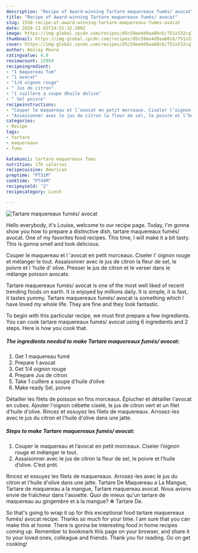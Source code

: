 ```yaml
---
description: "Recipe of Award-winning Tartare maquereaux fumés/ avocat"
title: "Recipe of Award-winning Tartare maquereaux fumés/ avocat"
slug: 1558-recipe-of-award-winning-tartare-maquereaux-fumes-avocat
date: 2020-11-03T14:51:32.390Z
image: https://img-global.cpcdn.com/recipes/d5c59ee4d9aa60c6/751x532cq70/tartare-maquereaux-fumes-avocat-photo-principale-de-la-recette.jpg
thumbnail: https://img-global.cpcdn.com/recipes/d5c59ee4d9aa60c6/751x532cq70/tartare-maquereaux-fumes-avocat-photo-principale-de-la-recette.jpg
cover: https://img-global.cpcdn.com/recipes/d5c59ee4d9aa60c6/751x532cq70/tartare-maquereaux-fumes-avocat-photo-principale-de-la-recette.jpg
author: Wesley Moore
ratingvalue: 4.8
reviewcount: 15954
recipeingredient:
- "1 maquereau fum"
- "1 avocat"
- "1/4 oignon rouge"
- " Jus de citron"
- "1 cuillere a soupe dhuile dolive"
- " Sel poivre"
recipeinstructions:
- "Couper le maquereau et l’avocat en petit morceaux. Ciseler l’oignon rouge et mélanger le tout."
- "Assaisonner avec le jus de citron la fleur de sel, le poivre et l’huile d’olive. C’est prêt."
categories:
- Recipe
tags:
- tartare
- maquereaux
- fums

katakunci: tartare maquereaux fums 
nutrition: 176 calories
recipecuisine: American
preptime: "PT31M"
cooktime: "PT44M"
recipeyield: "2"
recipecategory: Lunch

---
```



![Tartare maquereaux fumés/ avocat](https://img-global.cpcdn.com/recipes/d5c59ee4d9aa60c6/751x532cq70/tartare-maquereaux-fumes-avocat-photo-principale-de-la-recette.jpg)

Hello everybody, it's Louise, welcome to our recipe page. Today, I'm gonna show you how to prepare a distinctive dish, tartare maquereaux fumés/ avocat. One of my favorites food recipes. This time, I will make it a bit tasty. This is gonna smell and look delicious.

Couper le maquereau et l &#39;avocat en petit morceaux. Ciseler l&#39; oignon rouge et mélanger le tout. Assaisonner avec le jus de citron la fleur de sel, le poivre et l &#39;huile d&#39; olive. Presser le jus de citron et le verser dans le mélange poisson avocats.

Tartare maquereaux fumés/ avocat is one of the most well liked of recent trending foods on earth. It is enjoyed by millions daily. It is simple, it is fast, it tastes yummy. Tartare maquereaux fumés/ avocat is something which I have loved my whole life. They are fine and they look fantastic.


To begin with this particular recipe, we must first prepare a few ingredients. You can cook tartare maquereaux fumés/ avocat using 6 ingredients and 2 steps. Here is how you cook that.

<!--inarticleads1-->

##### The ingredients needed to make Tartare maquereaux fumés/ avocat:

1. Get 1 maquereau fumé
1. Prepare 1 avocat
1. Get 1/4 oignon rouge
1. Prepare  Jus de citron
1. Take 1 cuillere a soupe d’huile d’olive
1. Make ready  Sel, poivre


Détailler les filets de poisson en fins morceaux. Éplucher et détailler l&#39;avocat en cubes. Ajouter l&#39;oignon cébette ciselé, le jus de citron vert et un filet d&#39;huile d&#39;olive. Rincez et essuyez les filets de maquereaux. Arrosez-les avec le jus du citron et l&#39;huile d&#39;olive dans une jatte. 

<!--inarticleads2-->

##### Steps to make Tartare maquereaux fumés/ avocat:

1. Couper le maquereau et l’avocat en petit morceaux. Ciseler l’oignon rouge et mélanger le tout.
1. Assaisonner avec le jus de citron la fleur de sel, le poivre et l’huile d’olive. C’est prêt.


Rincez et essuyez les filets de maquereaux. Arrosez-les avec le jus du citron et l&#39;huile d&#39;olive dans une jatte. Tartare De Maquereau a La Mangue, Tartare de maquereau a la mangue, Tartare maquereau avocat. Nous avions envie de fraîcheur dans l&#39;assiette. Quoi de mieux qu&#39;un tartare de maquereau au gingembre et à la mangue? ✻ Tartare De. 

So that's going to wrap it up for this exceptional food tartare maquereaux fumés/ avocat recipe. Thanks so much for your time. I am sure that you can make this at home. There is gonna be interesting food in home recipes coming up. Remember to bookmark this page on your browser, and share it to your loved ones, colleague and friends. Thank you for reading. Go on get cooking!
